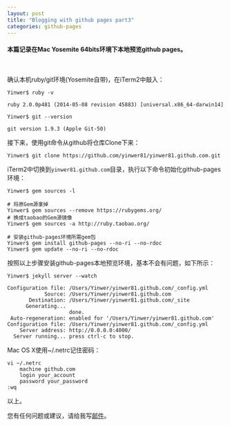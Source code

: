 ```yaml
---
layout: post
title: "Blogging with github pages part3"
categories: github-pages
---
```

#### 本篇记录在Mac Yosemite 64bits环境下本地预览github pages。
<br />

确认本机ruby/git环境(Yosemite自带)，在iTerm2中敲入：

	Yinwer$ ruby -v

	ruby 2.0.0p481 (2014-05-08 revision 45883) [universal.x86_64-darwin14]

	Yinwer$ git --version

	git version 1.9.3 (Apple Git-50)

接下来，使用git命令从github将仓库Clone下来：

	Yinwer$ git clone https://github.com/yinwer81/yinwer81.github.com.git

iTerm2中切换到`yinwer81.github.com`目录，执行以下命令初始化github-pages环境：
	
	Yinwer$ gem sources -l

    # 将原Gem源拿掉
    Yinwer$ gem sources --remove https://rubygems.org/
    # 换成taobao的Gem源镜像
    Yinwer$ gem sources -a http://ruby.taobao.org/

    # 安装github-pages环境所需gem包
    Yinwer$ gem install github-pages --no-ri --no-rdoc
    Yinwer$ gem update --no-ri --no-rdoc

按照以上步骤安装github-pages本地预览环境，基本不会有问题，如下所示：
    
    Yinwer$ jekyll server --watch

    Configuration file: /Users/Yinwer/yinwer81.github.com/_config.yml
                Source: /Users/Yinwer/yinwer81.github.com
           Destination: /Users/Yinwer/yinwer81.github.com/_site
          Generating...
                        done.
     Auto-regeneration: enabled for '/Users/Yinwer/yinwer81.github.com'
    Configuration file: /Users/Yinwer/yinwer81.github.com/_config.yml
        Server address: http://0.0.0.0:4000/
      Server running... press ctrl-c to stop.

Mac OS X使用~/.netrc记住密码：

    vi ~/.netrc
        machine github.com
        login your_account
        password your_password
    :wq

以上。

您有任何问题或建议，请给我写[邮件](mailto:yinwer81@gmail.com)。

